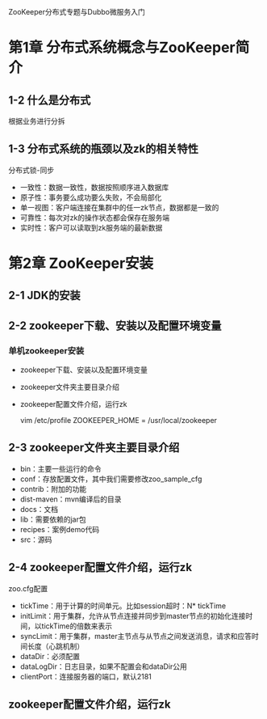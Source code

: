 ZooKeeper分布式专题与Dubbo微服务入门

# 第1章 分布式系统概念与ZooKeeper简介 #

## 1-2 什么是分布式 ##

根据业务进行分拆

## 1-3 分布式系统的瓶颈以及zk的相关特性 ##

分布式锁-同步

* 一致性：数据一致性，数据按照顺序进入数据库
* 原子性：事务要么成功要么失败，不会局部化
* 单一视图：客户端连接在集群中的任一zk节点，数据都是一致的
* 可靠性：每次对zk的操作状态都会保存在服务端
* 实时性：客户可以读取到zk服务端的最新数据

# 第2章 ZooKeeper安装 #

## 2-1 JDK的安装 ##

## 2-2 zookeeper下载、安装以及配置环境变量 ##

### 单机zookeeper安装 ###

* zookeeper下载、安装以及配置环境变量
* zookeeper文件夹主要目录介绍
* zookeeper配置文件介绍，运行zk

	vim /etc/profile
	ZOOKEEPER_HOME = /usr/local/zookeeper

## 2-3 zookeeper文件夹主要目录介绍 ##

* bin：主要一些运行的命令
* conf：存放配置文件，其中我们需要修改zoo_sample_cfg
* contrib：附加的功能
* dist-maven：mvn编译后的目录
* docs：文档
* lib：需要依赖的jar包
* recipes：案例demo代码
* src：源码

## 2-4 zookeeper配置文件介绍，运行zk ##

zoo.cfg配置

* tickTime：用于计算的时间单元。比如session超时：N* tickTime
* initLimit：用于集群，允许从节点连接并同步到master节点的初始化连接时间，以tickTime的倍数来表示
* syncLimit：用于集群，master主节点与从节点之间发送消息，请求和应答时间长度（心跳机制）
* dataDir：必须配置
* dataLogDir：日志目录，如果不配置会和dataDir公用
* clientPort：连接服务器的端口，默认2181

## zookeeper配置文件介绍，运行zk ##

